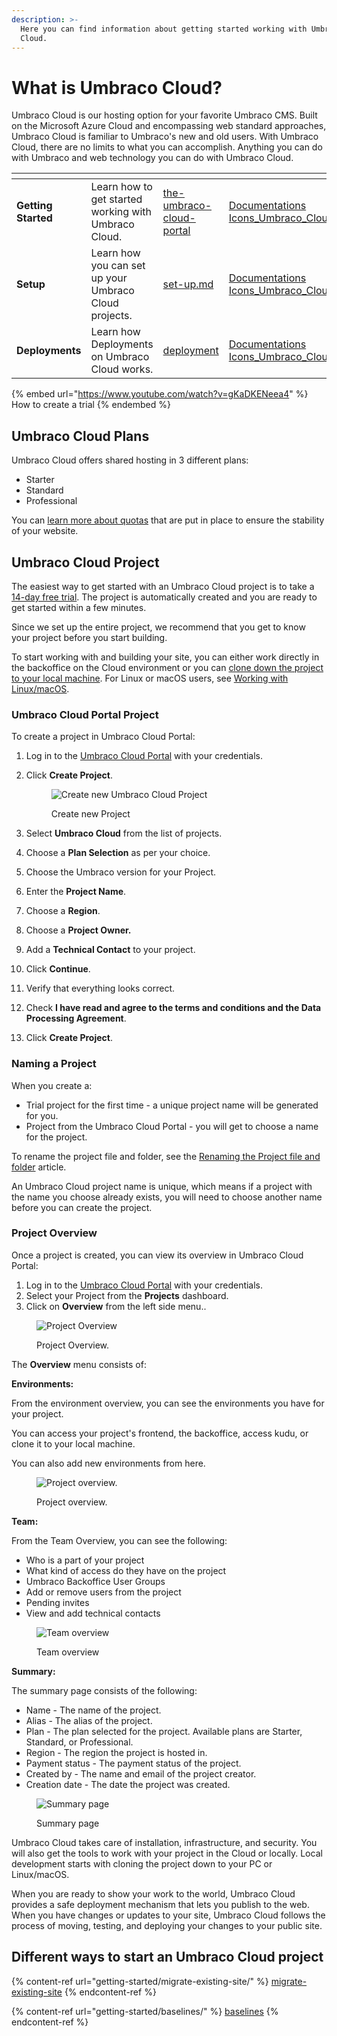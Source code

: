 ```yaml
---
description: >-
  Here you can find information about getting started working with Umbraco
  Cloud.
---
```


# What is Umbraco Cloud?

Umbraco Cloud is our hosting option for your favorite Umbraco CMS. Built on the Microsoft Azure Cloud and encompassing web standard approaches, Umbraco Cloud is familiar to Umbraco's new and old users. With Umbraco Cloud, there are no limits to what you can accomplish. Anything you can do with Umbraco and web technology you can do with Umbraco Cloud.

<table data-view="cards"><thead><tr><th></th><th></th><th data-hidden data-card-target data-type="content-ref"></th><th data-hidden data-card-cover data-type="files"></th></tr></thead><tbody><tr><td><strong>Getting Started</strong></td><td>Learn how to get started working with Umbraco Cloud.</td><td><a href="getting-started/the-umbraco-cloud-portal/">the-umbraco-cloud-portal</a></td><td><a href=".gitbook/assets/Documentations Icons_Umbraco_Cloud_Getting_Started.png">Documentations Icons_Umbraco_Cloud_Getting_Started.png</a></td></tr><tr><td><strong>Setup</strong></td><td>Learn how you can set up your Umbraco Cloud projects.</td><td><a href="set-up/set-up.md">set-up.md</a></td><td><a href=".gitbook/assets/Documentations Icons_Umbraco_Cloud_Setup.png">Documentations Icons_Umbraco_Cloud_Setup.png</a></td></tr><tr><td><strong>Deployments</strong></td><td>Learn how Deployments on Umbraco Cloud works.</td><td><a href="deployment/">deployment</a></td><td><a href=".gitbook/assets/Documentations Icons_Umbraco_Cloud_Deploying.png">Documentations Icons_Umbraco_Cloud_Deploying.png</a></td></tr></tbody></table>

{% embed url="https://www.youtube.com/watch?v=gKaDKENeea4" %}
How to create a trial
{% endembed %}

## Umbraco Cloud Plans

Umbraco Cloud offers shared hosting in 3 different plans:

* Starter
* Standard
* Professional

You can [learn more about quotas](getting-started/umbraco-cloud-plans.md) that are put in place to ensure the stability of your website.

## Umbraco Cloud Project

The easiest way to get started with an Umbraco Cloud project is to take a [14-day free trial](https://umbraco.com/?product\_tour\_id=103162). The project is automatically created and you are ready to get started within a few minutes.

Since we set up the entire project, we recommend that you get to know your project before you start building.

To start working with and building your site, you can either work directly in the backoffice on the Cloud environment or you can [clone down the project to your local machine](set-up/working-locally.md). For Linux or macOS users, see [Working with Linux/macOS](set-up/working-with-linux-macos.md).

### Umbraco Cloud Portal Project

To create a project in Umbraco Cloud Portal:

1. Log in to the [Umbraco Cloud Portal](https://www.s1.umbraco.io/projects) with your credentials.
2.  Click **Create Project**.

    <figure><img src=".gitbook/assets/image (7).png" alt="Create new Umbraco Cloud Project"><figcaption><p>Create new Project</p></figcaption></figure>
3. Select **Umbraco Cloud** from the list of projects.
4. Choose a **Plan Selection** as per your choice.
5. Choose the Umbraco version for your Project.
6. Enter the **Project Name**.
7. Choose a **Region**.
8. Choose a **Project Owner.**
9. Add a **Technical Contact** to your project.
10. Click **Continue**.
11. Verify that everything looks correct.
12. Check **I have read and agree to the terms and conditions and the Data Processing Agreement**.
13. Click **Create Project**.

### Naming a Project

When you create a:

* Trial project for the first time - a unique project name will be generated for you.
* Project from the Umbraco Cloud Portal - you will get to choose a name for the project.

To rename the project file and folder, see the [Renaming the Project file and folder](set-up/project-settings/#renaming-the-project-file-and-folder) article.

An Umbraco Cloud project name is unique, which means if a project with the name you choose already exists, you will need to choose another name before you can create the project.

### Project Overview

Once a project is created, you can view its overview in Umbraco Cloud Portal:

1. Log in to the [Umbraco Cloud Portal](https://www.s1.umbraco.io/projects) with your credentials.
2. Select your Project from the **Projects** dashboard.
3. Click on **Overview** from the left side menu..

<figure><img src=".gitbook/assets/image (65).png" alt="Project Overview"><figcaption><p>Project Overview.</p></figcaption></figure>

The **Overview** menu consists of:

**Environments:**

From the environment overview, you can see the environments you have for your project.

You can access your project's frontend, the backoffice, access kudu, or clone it to your local machine.

You can also add new environments from here.

<figure><img src=".gitbook/assets/image (62).png" alt="Project overview."><figcaption><p>Project overview.</p></figcaption></figure>

**Team:**

From the Team Overview, you can see the following:

* Who is a part of your project
* What kind of access do they have on the project
* Umbraco Backoffice User Groups&#x20;
* Add or remove users from the project
* Pending invites&#x20;
* View and add technical contacts

<figure><img src=".gitbook/assets/image (66).png" alt="Team overview"><figcaption><p>Team overview</p></figcaption></figure>

**Summary:**

The summary page consists of the following:

* Name - The name of the project.
* Alias - The alias of the project.
* Plan - The plan selected for the project. Available plans are Starter, Standard, or Professional.
* Region - The region the project is hosted in.
* Payment status - The payment status of the project.
* Created by - The name and email of the project creator.
* Creation date - The date the project was created.

<figure><img src=".gitbook/assets/image (57).png" alt="Summary page"><figcaption><p>Summary page</p></figcaption></figure>

Umbraco Cloud takes care of installation, infrastructure, and security. You will also get the tools to work with your project in the Cloud or locally. Local development starts with cloning the project down to your PC or Linux/macOS.

When you are ready to show your work to the world, Umbraco Cloud provides a safe deployment mechanism that lets you publish to the web. When you have changes or updates to your site, Umbraco Cloud follows the process of moving, testing, and deploying your changes to your public site.

## Different ways to start an Umbraco Cloud project

{% content-ref url="getting-started/migrate-existing-site/" %}
[migrate-existing-site](getting-started/migrate-existing-site/)
{% endcontent-ref %}

{% content-ref url="getting-started/baselines/" %}
[baselines](getting-started/baselines/)
{% endcontent-ref %}
